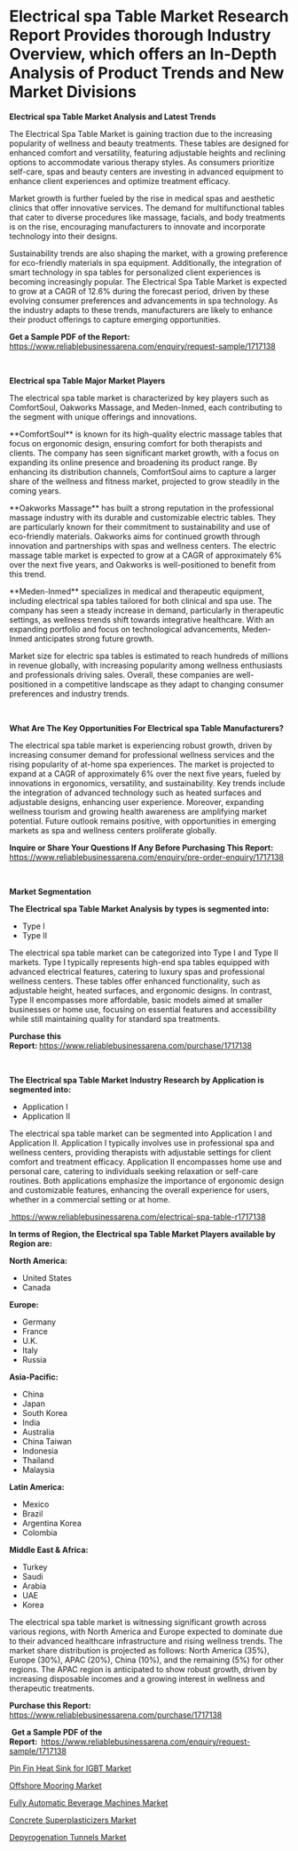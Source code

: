 <p><h1>Electrical spa Table Market Research Report Provides thorough Industry Overview, which offers an In-Depth Analysis of Product Trends and New Market Divisions</h1></p><p><strong>Electrical spa Table Market Analysis and Latest Trends</strong></p>
<p><p>The Electrical Spa Table Market is gaining traction due to the increasing popularity of wellness and beauty treatments. These tables are designed for enhanced comfort and versatility, featuring adjustable heights and reclining options to accommodate various therapy styles. As consumers prioritize self-care, spas and beauty centers are investing in advanced equipment to enhance client experiences and optimize treatment efficacy.</p><p>Market growth is further fueled by the rise in medical spas and aesthetic clinics that offer innovative services. The demand for multifunctional tables that cater to diverse procedures like massage, facials, and body treatments is on the rise, encouraging manufacturers to innovate and incorporate technology into their designs.</p><p>Sustainability trends are also shaping the market, with a growing preference for eco-friendly materials in spa equipment. Additionally, the integration of smart technology in spa tables for personalized client experiences is becoming increasingly popular. The Electrical Spa Table Market is expected to grow at a CAGR of 12.6% during the forecast period, driven by these evolving consumer preferences and advancements in spa technology. As the industry adapts to these trends, manufacturers are likely to enhance their product offerings to capture emerging opportunities.</p></p>
<p><strong>Get a Sample PDF of the Report:&nbsp;</strong> <a href="https://www.reliablebusinessarena.com/enquiry/request-sample/1717138?utm_campaign=1331&utm_medium=2&utm_source=Github&utm_content=ia&utm_term=13102024&utm_id=electrical-spa-table">https://www.reliablebusinessarena.com/enquiry/request-sample/1717138</a></p>
<p>&nbsp;</p>
<p><strong>Electrical spa Table Major Market Players</strong></p>
<p><p>The electrical spa table market is characterized by key players such as ComfortSoul, Oakworks Massage, and Meden-Inmed, each contributing to the segment with unique offerings and innovations.</p><p>**ComfortSoul** is known for its high-quality electric massage tables that focus on ergonomic design, ensuring comfort for both therapists and clients. The company has seen significant market growth, with a focus on expanding its online presence and broadening its product range. By enhancing its distribution channels, ComfortSoul aims to capture a larger share of the wellness and fitness market, projected to grow steadily in the coming years.</p><p>**Oakworks Massage** has built a strong reputation in the professional massage industry with its durable and customizable electric tables. They are particularly known for their commitment to sustainability and use of eco-friendly materials. Oakworks aims for continued growth through innovation and partnerships with spas and wellness centers. The electric massage table market is expected to grow at a CAGR of approximately 6% over the next five years, and Oakworks is well-positioned to benefit from this trend.</p><p>**Meden-Inmed** specializes in medical and therapeutic equipment, including electrical spa tables tailored for both clinical and spa use. The company has seen a steady increase in demand, particularly in therapeutic settings, as wellness trends shift towards integrative healthcare. With an expanding portfolio and focus on technological advancements, Meden-Inmed anticipates strong future growth.</p><p>Market size for electric spa tables is estimated to reach hundreds of millions in revenue globally, with increasing popularity among wellness enthusiasts and professionals driving sales. Overall, these companies are well-positioned in a competitive landscape as they adapt to changing consumer preferences and industry trends.</p></p>
<p>&nbsp;</p>
<p><strong>What Are The Key Opportunities For Electrical spa Table Manufacturers?</strong></p>
<p><p>The electrical spa table market is experiencing robust growth, driven by increasing consumer demand for professional wellness services and the rising popularity of at-home spa experiences. The market is projected to expand at a CAGR of approximately 6% over the next five years, fueled by innovations in ergonomics, versatility, and sustainability. Key trends include the integration of advanced technology such as heated surfaces and adjustable designs, enhancing user experience. Moreover, expanding wellness tourism and growing health awareness are amplifying market potential. Future outlook remains positive, with opportunities in emerging markets as spa and wellness centers proliferate globally.</p></p>
<p><strong>Inquire or Share Your Questions If Any Before Purchasing This Report:</strong> <a href="https://www.reliablebusinessarena.com/enquiry/pre-order-enquiry/1717138?utm_campaign=1331&utm_medium=2&utm_source=Github&utm_content=ia&utm_term=13102024&utm_id=electrical-spa-table">https://www.reliablebusinessarena.com/enquiry/pre-order-enquiry/1717138</a></p>
<p>&nbsp;</p>
<p><strong>Market Segmentation</strong></p>
<p><strong>The Electrical spa Table Market Analysis by types is segmented into:</strong></p>
<p><ul><li>Type I</li><li>Type II</li></ul></p>
<p><p>The electrical spa table market can be categorized into Type I and Type II markets. Type I typically represents high-end spa tables equipped with advanced electrical features, catering to luxury spas and professional wellness centers. These tables offer enhanced functionality, such as adjustable height, heated surfaces, and ergonomic designs. In contrast, Type II encompasses more affordable, basic models aimed at smaller businesses or home use, focusing on essential features and accessibility while still maintaining quality for standard spa treatments.</p></p>
<p><strong>Purchase this Report:&nbsp;</strong><a href="https://www.reliablebusinessarena.com/purchase/1717138?utm_campaign=1331&utm_medium=2&utm_source=Github&utm_content=ia&utm_term=13102024&utm_id=electrical-spa-table">https://www.reliablebusinessarena.com/purchase/1717138</a></p>
<p>&nbsp;</p>
<p><strong>The Electrical spa Table Market Industry Research by Application is segmented into:</strong></p>
<p><ul><li>Application I</li><li>Application II</li></ul></p>
<p><p>The electrical spa table market can be segmented into Application I and Application II. Application I typically involves use in professional spa and wellness centers, providing therapists with adjustable settings for client comfort and treatment efficacy. Application II encompasses home use and personal care, catering to individuals seeking relaxation or self-care routines. Both applications emphasize the importance of ergonomic design and customizable features, enhancing the overall experience for users, whether in a commercial setting or at home.</p></p>
<p><a href="https://www.reliablebusinessarena.com/electrical-spa-table-r1717138?utm_campaign=1331&utm_medium=2&utm_source=Github&utm_content=ia&utm_term=13102024&utm_id=electrical-spa-table">&nbsp;https://www.reliablebusinessarena.com/electrical-spa-table-r1717138</a></p>
<p><strong>In terms of Region, the Electrical spa Table Market Players available by Region are:</strong></p>
<p>
    <p> <strong> North America: </strong>
        <ul>
            <li>United States</li>
            <li>Canada</li>
        </ul>
        </p> 
    <p> <strong> Europe: </strong>
        <ul>
            <li>Germany</li>
            <li>France</li>
            <li>U.K.</li>
            <li>Italy</li>
            <li>Russia</li>
        </ul>
        </p> 
    <p> <strong> Asia-Pacific: </strong>
        <ul>
            <li>China</li>
            <li>Japan</li>
            <li>South Korea</li>
            <li>India</li>
            <li>Australia</li>
            <li>China Taiwan</li>
            <li>Indonesia</li>
            <li>Thailand</li>
            <li>Malaysia</li>
        </ul>
        </p> 
    <p> <strong> Latin America: </strong>
        <ul>
            <li>Mexico</li>
            <li>Brazil</li>
            <li>Argentina Korea</li>
            <li>Colombia</li>
        </ul>
        </p> 
    <p> <strong> Middle East & Africa: </strong>
        <ul>
            <li>Turkey</li>
            <li>Saudi</li>
            <li>Arabia</li>
            <li>UAE</li>
            <li>Korea</li>
        </ul>
    </p>
    </p>
<p><p>The electrical spa table market is witnessing significant growth across various regions, with North America and Europe expected to dominate due to their advanced healthcare infrastructure and rising wellness trends. The market share distribution is projected as follows: North America (35%), Europe (30%), APAC (20%), China (10%), and the remaining (5%) for other regions. The APAC region is anticipated to show robust growth, driven by increasing disposable incomes and a growing interest in wellness and therapeutic treatments.</p></p>
<p><strong>Purchase this Report: </strong><a href="https://www.reliablebusinessarena.com/purchase/1717138?utm_campaign=1331&utm_medium=2&utm_source=Github&utm_content=ia&utm_term=13102024&utm_id=electrical-spa-table">https://www.reliablebusinessarena.com/purchase/1717138</a></p>
<p>&nbsp;<strong>Get a Sample PDF of the Report:&nbsp;&nbsp;</strong><a href="https://www.reliablebusinessarena.com/enquiry/request-sample/1717138?utm_campaign=1331&utm_medium=2&utm_source=Github&utm_content=ia&utm_term=13102024&utm_id=electrical-spa-table">https://www.reliablebusinessarena.com/enquiry/request-sample/1717138</a></p>
<p><strong></strong></p>
<p><p><a href="https://www.linkedin.com/pulse/global-pin-fin-heat-sink-igbt-market-trends-analysis-future-yyvrf?utm_campaign=1331&utm_medium=2&utm_source=Github&utm_content=ia&utm_term=13102024&utm_id=electrical-spa-table">Pin Fin Heat Sink for IGBT Market</a></p><p><a href="https://www.linkedin.com/pulse/exploring-offshore-mooring-market-dynamics-global-trends-d5e9f?utm_campaign=1331&utm_medium=2&utm_source=Github&utm_content=ia&utm_term=13102024&utm_id=electrical-spa-table">Offshore Mooring Market</a></p><p><a href="https://www.linkedin.com/pulse/fully-automatic-beverage-machines-market-trends-growth-outlook-dvuof?utm_campaign=1331&utm_medium=2&utm_source=Github&utm_content=ia&utm_term=13102024&utm_id=electrical-spa-table">Fully Automatic Beverage Machines Market</a></p><p><a href="https://www.linkedin.com/pulse/concrete-superplasticizers-market-trends-detailed-study-its-rfhgf?utm_campaign=1331&utm_medium=2&utm_source=Github&utm_content=ia&utm_term=13102024&utm_id=electrical-spa-table">Concrete Superplasticizers Market</a></p><p><a href="https://www.linkedin.com/pulse/depyrogenation-tunnels-ecosystem-mapping-innovation-value-uphzf?utm_campaign=1331&utm_medium=2&utm_source=Github&utm_content=ia&utm_term=13102024&utm_id=electrical-spa-table">Depyrogenation Tunnels Market</a></p></p>